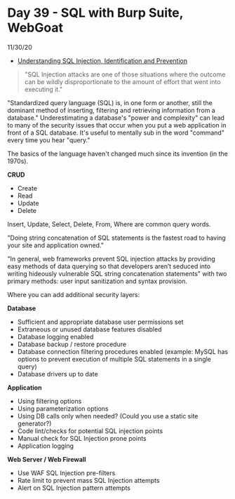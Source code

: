 # Day 39 - SQL with Burp Suite, WebGoat
11/30/20

* [Understanding SQL Injection, Identification and Prevention](https://www.varonis.com/blog/sql-injection-identification-and-prevention-part-1/)

> "SQL Injection attacks are one of those situations where the outcome can be wildly disproportionate to the amount of effort that went into executing it."

"Standardized query language (SQL) is, in one form or another, still the dominant method of inserting, filtering and retrieving information from a database." Underestimating a database's "power and complexity" can lead to many of the security issues that occur when you put a web application in front of a SQL database. It's useful to mentally sub in the word "command" every time you hear "query."

The basics of the language haven't changed much since its invention (in the 1970s). 

**CRUD**
* Create
* Read
* Update
* Delete

Insert, Update, Select, Delete, From, Where are common query words.

"Doing string concatenation of SQL statements is the fastest road to having your site and application owned."

"In general, web frameworks prevent SQL injection attacks by providing easy methods of data querying so that developers aren’t seduced into writing hideously vulnerable SQL string concatenation statements" with two primary methods: user input sanitization and syntax provision.

Where you can add additional security layers:

**Database**
* Sufficient and appropriate database user permissions set
* Extraneous or unused database features disabled
* Database logging enabled
* Database backup / restore procedure
* Database connection filtering procedures enabled (example: MySQL has options to prevent execution of multiple SQL statements in a single query)
* Database drivers up to date

**Application**
* Using filtering options
* Using parameterization options
* Using DB calls only when needed? (Could you use a static site generator?)
* Code lint/checks for potential SQL injection points
* Manual check for SQL Injection prone points
* Application logging

**Web Server / Web Firewall**
* Use WAF SQL Injection pre-filters
* Rate limit to prevent mass SQL Injection attempts
* Alert on SQL Injection pattern attempts



